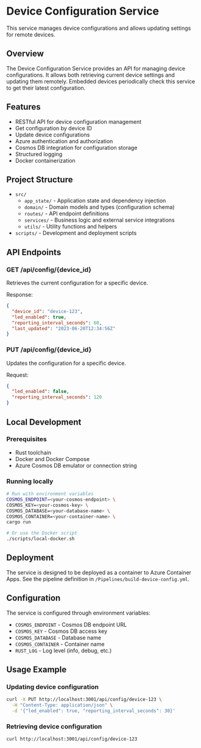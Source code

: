 # Device Configuration Service

This service manages device configurations and allows updating settings for remote devices.

## Overview

The Device Configuration Service provides an API for managing device configurations. It allows both retrieving current device settings and updating them remotely. Embedded devices periodically check this service to get their latest configuration.

## Features

- RESTful API for device configuration management
- Get configuration by device ID
- Update device configurations
- Azure authentication and authorization
- Cosmos DB integration for configuration storage
- Structured logging
- Docker containerization

## Project Structure

- `src/`
  - `app_state/` - Application state and dependency injection
  - `domain/` - Domain models and types (configuration schema)
  - `routes/` - API endpoint definitions
  - `services/` - Business logic and external service integrations
  - `utils/` - Utility functions and helpers
- `scripts/` - Development and deployment scripts

## API Endpoints

### GET /api/config/{device_id}

Retrieves the current configuration for a specific device.

Response:
```json
{
  "device_id": "device-123",
  "led_enabled": true,
  "reporting_interval_seconds": 60,
  "last_updated": "2023-06-20T12:34:56Z"
}
```

### PUT /api/config/{device_id}

Updates the configuration for a specific device.

Request:
```json
{
  "led_enabled": false,
  "reporting_interval_seconds": 120
}
```

## Local Development

### Prerequisites

- Rust toolchain
- Docker and Docker Compose
- Azure Cosmos DB emulator or connection string

### Running locally

```bash
# Run with environment variables
COSMOS_ENDPOINT=<your-cosmos-endpoint> \
COSMOS_KEY=<your-cosmos-key> \
COSMOS_DATABASE=<your-database-name> \
COSMOS_CONTAINER=<your-container-name> \
cargo run

# Or use the Docker script
./scripts/local-docker.sh
```

## Deployment

The service is designed to be deployed as a container to Azure Container Apps. See the pipeline definition in `/Pipelines/build-device-config.yml`.

## Configuration

The service is configured through environment variables:

- `COSMOS_ENDPOINT` - Cosmos DB endpoint URL
- `COSMOS_KEY` - Cosmos DB access key
- `COSMOS_DATABASE` - Database name
- `COSMOS_CONTAINER` - Container name
- `RUST_LOG` - Log level (info, debug, etc.)

## Usage Example

### Updating device configuration

```bash
curl -X PUT http://localhost:3001/api/config/device-123 \
  -H "Content-Type: application/json" \
  -d '{"led_enabled": true, "reporting_interval_seconds": 30}'
```

### Retrieving device configuration

```bash
curl http://localhost:3001/api/config/device-123
```